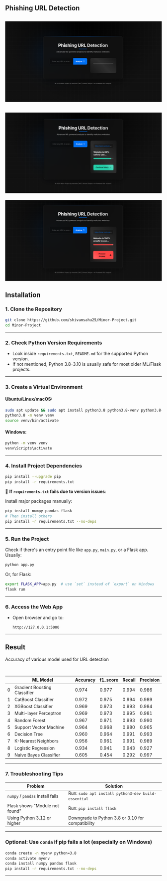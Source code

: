 

## Phishing URL Detection
![image](images/Screenshot%202025-05-18%20145211.png)
---
![image](images/Screenshot%202025-05-18%20145245.png)
---
![image](images/Screenshot%202025-05-18%20145328.png)

## Installation


### 1. **Clone the Repository**

```bash
git clone https://github.com/shivamsahu25/Minor-Project.git
cd Minor-Project 
```

---

### 2. **Check Python Version Requirements**

* Look inside `requirements.txt`, `README.md` for the supported Python version.
* If not mentioned, Python 3.8–3.10 is usually safe for most older ML/Flask projects.

---

### 3. **Create a Virtual Environment**

#### Ubuntu/Linux/macOS:

```bash
sudo apt update && sudo apt install python3.8 python3.8-venv python3.8-dev build-essential -y
python3.8 -m venv venv
source venv/bin/activate
```

#### Windows:

```cmd
python -m venv venv
venv\Scripts\activate
```

---

### 4. **Install Project Dependencies**

```bash
pip install --upgrade pip
pip install -r requirements.txt
```

🔁 **If `requirements.txt` fails due to version issues**:

Install major packages manually:

```bash
pip install numpy pandas flask
# Then install others
pip install -r requirements.txt --no-deps
```

---

### 5. **Run the Project**

Check if there's an entry point file like `app.py`, `main.py`, or a Flask app.
Usually:

```bash
python app.py
```

Or, for Flask:

```bash
export FLASK_APP=app.py  # use `set` instead of `export` on Windows
flask run
```

---

### 6. **Access the Web App**

* Open browser and go to:

  ```
  http://127.0.0.1:5000
  ```

---
## Result

Accuracy of various model used for URL detection
<br>

<br>

||ML Model|	Accuracy|  	f1_score|	Recall|	Precision|
|---|---|---|---|---|---|
0|	Gradient Boosting Classifier|	0.974|	0.977|	0.994|	0.986|
1|	CatBoost Classifier|	        0.972|	0.975|	0.994|	0.989|
2|	XGBoost Classifier| 	        0.969|	0.973|	0.993|	0.984|
3|	Multi-layer Perceptron|	        0.969|	0.973|	0.995|	0.981|
4|	Random Forest|	                0.967|	0.971|	0.993|	0.990|
5|	Support Vector Machine|	        0.964|	0.968|	0.980|	0.965|
6|	Decision Tree|      	        0.960|	0.964|	0.991|	0.993|
7|	K-Nearest Neighbors|        	0.956|	0.961|	0.991|	0.989|
8|	Logistic Regression|        	0.934|	0.941|	0.943|	0.927|
9|	Naive Bayes Classifier|     	0.605|	0.454|	0.292|	0.997|
---

### 7. **Troubleshooting Tips**

| Problem                          | Solution                                                     |
| -------------------------------- | ------------------------------------------------------------ |
| `numpy` / `pandas` install fails | Run: `sudo apt install python3-dev build-essential`          |
| Flask shows "Module not found"   | Run: `pip install flask`                                     |
| Using Python 3.12 or higher               | Downgrade to Python 3.8 or 3.10 for compatibility            |

---

### Optional: Use `conda` if pip fails a lot (especially on Windows)

```bash
conda create -n myenv python=3.8
conda activate myenv
conda install numpy pandas flask
pip install -r requirements.txt --no-deps
```

---
